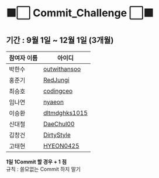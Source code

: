 # 🟩⬜️ Commit_Challenge ⬜🟩

## 기간 : 9월 1일 ~ 12월 1일 (3개월) ##
| 참여자 이름 | 아이디 |
| ------------ | ------------- |
| 박한수 | [outwithansoo](https://github.com/outwithansoo)  |
| 홍준기 | [RedJungi](https://github.com/RedJungi) |
| 최승호 | [codingceo](https://github.com/codingceo)  |
| 임나연 | [nyaeon](https://github.com/nyaeon)  |
| 이승환 | [dltmdghks1015](https://github.com/dltmdghks1015)  |
| 신대철 | [DaeChul00](https://github.com/DaeChul00)  |
| 김창건 | [DirtyStyle](https://github.com/DirtyStyle)  |
| 고태현 | [HYEON0425](https://github.com/HYEON0425)  |

<b> 1일 1Commit 할 경우 + 1 점 </b> <br> 
규칙 : 쓸모없는 Commit 하지 말기
